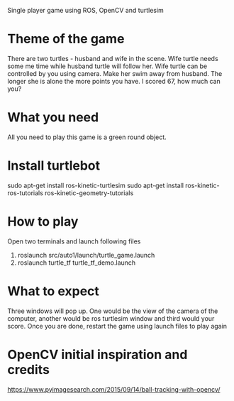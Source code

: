 Single player game using ROS, OpenCV and turtlesim

# Theme of the game 
There are two turtles - husband and wife in the scene. Wife turtle needs some me time while husband turtle will follow her. Wife turtle can be controlled by you using camera. Make her swim away from husband. The longer she is alone the more points you have. I scored 67, how much can you? 

# What you need
All you need to play this game is a green round object. 

# Install turtlebot
sudo apt-get install ros-kinetic-turtlesim
sudo apt-get install ros-kinetic-ros-tutorials ros-kinetic-geometry-tutorials

# How to play
Open two terminals and launch following files
1. roslaunch src/auto1/launch/turtle_game.launch
2. roslaunch turtle_tf turtle_tf_demo.launch

# What to expect
Three windows will pop up. One would be the view of the camera of the computer, another would be ros turtlesim window and third would your score. Once you are done, restart the game using launch files to play again 
 
# OpenCV initial inspiration and credits
https://www.pyimagesearch.com/2015/09/14/ball-tracking-with-opencv/
